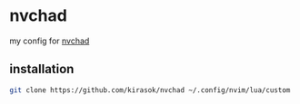 # nvchad

my config for [nvchad](https://github.com/NvChad/NvChad)

## installation

```bash
git clone https://github.com/kirasok/nvchad ~/.config/nvim/lua/custom
```

